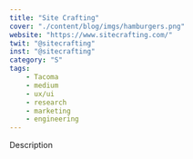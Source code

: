 ```yaml
---
title: "Site Crafting"
cover: "./content/blog/imgs/hamburgers.png"
website: "https://www.sitecrafting.com/"
twit: "@sitecrafting"
inst: "@sitecrafting"
category: "S"
tags:
    - Tacoma
    - medium
    - ux/ui
    - research
    - marketing
    - engineering
---
```


Description
